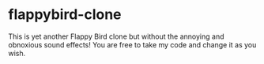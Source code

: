 # flappybird-clone
This is yet another Flappy Bird clone but without the annoying and obnoxious sound effects! You are free to take my code and change it as you wish.
